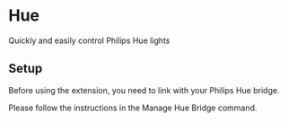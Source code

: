 # Hue

Quickly and easily control Philips Hue lights

## Setup

Before using the extension, you need to link with your Philips Hue bridge.

Please follow the instructions in the Manage Hue Bridge command.
